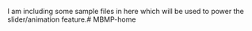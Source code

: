 I am including some sample files in here which will be used to power the slider/animation feature.# MBMP-home
